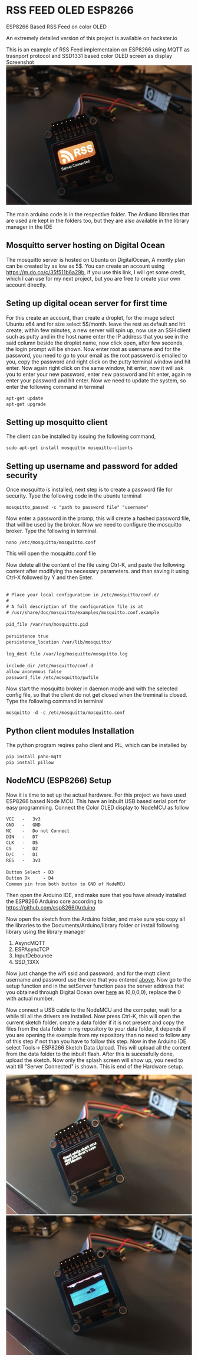 # RSS FEED OLED ESP8266
ESP8266 Based RSS Feed on color OLED

An extremely detailed version of this project is available on hackster.io

This is an example of RSS Feed implementaion on ESP8266 using MQTT as trasnport protocol and SSD1331 based color OLED screen as display
Screenshot
![alt tag](https://github.com/neoxharsh/RSS_FEED_OLED_ESP8266/blob/master/images/Project_Image_2.jpg)

The main arduino code is in the respective folder. 
The Ardiuno libraries that are used are kept in the folders too, but they are also available in the library manager in the IDE


## Mosquitto server hosting on Digital Ocean
The mosquitto server is hosted on Ubuntu on DigitalOcean, A montly plan can be created by as low as 5$. You can create an account using 
https://m.do.co/c/35f511b6a29b, if you use this link, I will get some credit, which I can use for my next project, but you are free to create your own account directly. 

## Seting up digital ocean server for first time
For this create an account, than create a droplet, for the image select Ubuntu x64 and for size select 5$/month. leave the rest as default and hit create, within few minutes, a new server will spin up, now use an SSH client such as putty and in the host name enter the IP address that you see in the said column beside the droplet name, now click open, after few seconds, the login prompt will be shown.
Now enter root as username and for the password, you need to go to your email as the root passwerd is emailed to you, copy the password and right click on the putty terminal window and hit enter. Now again right click on the same window, hit enter, now it will ask you to enter your new password, enter new password and hit enter, again re enter your password and hit enter. Now we need to update the system, so enter the following command in terminal

```
apt-get update
apt-get upgrade
```

## Setting up mosquitto client
The client can be installed by issuing the following command,

```
sudo apt-get install mosquitto mosquitto-clients
```

## Setting up username and password for added security
Once mosquitto is installed, next step is to create a password file for security. 
Type the following code in the ubuntu terminal 

```
mosquitto_passwd -c "path to password file" "username"
```

Now enter a password in the promp, this will create a hashed password file, that will be used by the broker. Now we need to configure the mosquitto broker. Type the following in terminal.

```
nano /etc/mosquitto/mosquitto.conf
```
This will open the mosquitto.conf file

Now delete all the content of the file using Ctrl-K, and paste the following content after modifying the necessary parameters. and than saving it using Ctrl-X followed by Y and then Enter.

```

# Place your local configuration in /etc/mosquitto/conf.d/
#
# A full description of the configuration file is at
# /usr/share/doc/mosquitto/examples/mosquitto.conf.example

pid_file /var/run/mosquitto.pid

persistence true
persistence_location /var/lib/mosquitto/

log_dest file /var/log/mosquitto/mosquitto.log

include_dir /etc/mosquitto/conf.d
allow_anonymous false
password_file /etc/mosquitto/pwfile

```

Now start the mosquitto broker in daemon mode and with the selected config file, so that the client do not get closed when the treminal is closed.
Type the following command in terminal

```
mosquitto -d -c /etc/mosquitto/mosquitto.conf
```

## Python client modules Installation
The python program reqires paho client and PIL, which can be installed by

```
pip install paho-mqtt
pip install pillow
```

## NodeMCU (ESP8266) Setup
Now it is time to set up the actual hardware. For this project we have used ESP8266 based Node MCU. This have an inbuilt USB based serial port for easy programming. 
Connect the Color OLED display to NodeMCU as follow
```
VCC   -   3v3
GND   -   GND
NC    -   Do not Connect
DIN   -   D7
CLK   -   D5
CS    -   D2
D/C   -   D1
RES   -   3v3

Button Select - D3
Button Ok     - D4
Common pin from both button to GND of NodeMCU
```

Then open the Arduino IDE, and make sure that you have already installed the ESP8266 Arduino core according to https://github.com/esp8266/Arduino

Now open the sketch from the Arduino folder, and make sure you copy all the libraries to the Documents/Arduino/library folder or install following library using the library manager

1. AsyncMQTT
2. ESPAsyncTCP
3. InputDebounce
4. SSD_13XX

Now just change the wifi ssid and password, and for the mqtt client username and password use the one that you entered [above](#setting-up-username-and-password-for-added-security). Now go to the setup function and in the setServer function pass the server address that you obtained through Digital Ocean over [here](#seting-up-digital-ocean-server-for-first-time) as (0,0,0,0), replace the 0 with actual number. 

Now connect a USB cable to the NodeMCU and the computer, wait for a while till all the drivers are installed. Now press Ctrl-K, this will open the current sketch folder. create a data folder if it is not present and copy the files from the data folder in my repository to your data folder, it depends if you are opening the example from my repository than no need to follow any of this step if not than you have to follow this step. Now in the Arduino IDE select Tools-> ESP8266 Sketch Data Upload. This will upload all the content from the data folder to the inbuilt flash. After this is sucessfully done, upload the sketch. Now only the splash screen will show up, you need to wait till "Server Connected" is shown. This is end of the Hardware setup. 

![alt tag](https://github.com/neoxharsh/RSS_FEED_OLED_ESP8266/blob/master/images/Project_Image_1.jpg?raw=true)
![alt tag](https://github.com/neoxharsh/RSS_FEED_OLED_ESP8266/blob/master/images/Project_Image_3.jpg)
